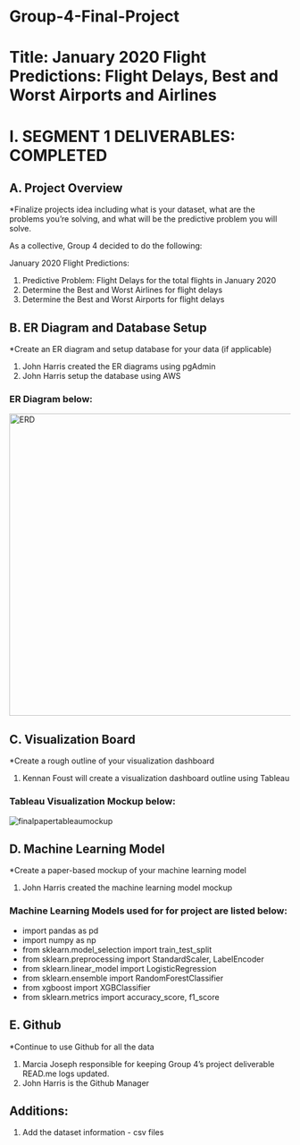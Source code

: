 # Group-4-Final-Project

# Title:  January 2020 Flight Predictions: Flight Delays, Best and Worst Airports and Airlines

# I.	SEGMENT 1 DELIVERABLES:  COMPLETED

## A.	Project Overview 
*Finalize projects idea including what is your dataset, what are the problems you’re solving, and what will be the predictive problem you will solve.

As a collective, Group 4 decided to do the following:

January 2020 Flight Predictions:
1.	Predictive Problem:  Flight Delays for the total flights in January 2020
2.	Determine the Best and Worst Airlines for flight delays
3.	Determine the Best and Worst Airports for flight delays

## B.	ER Diagram and Database Setup
*Create an ER diagram and setup database for your data (if applicable)

1.	John Harris created the ER diagrams using pgAdmin 
2.	John Harris setup the database using AWS

### ER Diagram below:
<img width="541" alt="ERD" src="https://user-images.githubusercontent.com/114943747/235814848-549a4143-fcfa-4698-bf04-8ee8b7683889.png">

## C.	Visualization Board
*Create a rough outline of your visualization dashboard

1.	Kennan Foust will create a visualization dashboard outline using Tableau

### Tableau Visualization Mockup below:
![finalpapertableaumockup](https://user-images.githubusercontent.com/114943747/235814970-3c0ee883-eacf-4b7a-b101-4a70bd890924.jpg)

## D.	Machine Learning Model
*Create a paper-based mockup of your machine learning model

1.	John Harris created the machine learning model mockup

### Machine Learning Models used for for project are listed below:
- import pandas as pd
- import numpy as np
- from sklearn.model_selection import train_test_split
- from sklearn.preprocessing import StandardScaler, LabelEncoder
- from sklearn.linear_model import LogisticRegression
- from sklearn.ensemble import RandomForestClassifier
- from xgboost import XGBClassifier
- from sklearn.metrics import accuracy_score, f1_score

## E.	Github
*Continue to use Github for all the data

1.	Marcia Joseph responsible for keeping Group 4’s project deliverable READ.me logs updated.
2.	John Harris is the Github Manager

## Additions:
1.	Add the dataset information - csv files

